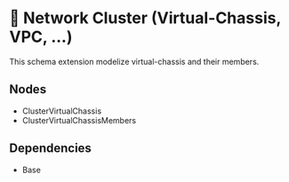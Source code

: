 # 🧩 Network Cluster (Virtual-Chassis, VPC, ...)

This schema extension modelize virtual-chassis and their members.

## Nodes

- ClusterVirtualChassis
- ClusterVirtualChassisMembers

## Dependencies

- Base
